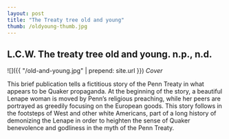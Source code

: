 ```yaml
---
layout: post
title: "The Treaty tree old and young"
thumb: /oldyoung-thumb.jpg
---
```

## L.C.W. The treaty tree old and young. n.p., n.d. 

![]({{ "/old-and-young.jpg" | prepend: site.url }})
_Cover_

This brief publication tells a fictitious story of the Penn Treaty in what appears to be Quaker propaganda. At the beginning of the story, a beautiful Lenape woman is moved by Penn’s religious preaching, while her peers are portrayed as greedily focusing on the European goods. This story follows in the footsteps of West and other white Americans, part of a long history of demonizing the Lenape in order to heighten the sense of Quaker benevolence and godliness in the myth of the Penn Treaty.

